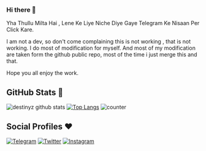 ### Hi there 👋
Yha Thullu Milta Hai , Lene Ke Liye Niche Diye Gaye Telegram Ke Nisaan Per Click Kare.


I am not a dev, so don't come complaining this is not working , that is not working. I do most of modification for myself. And most of my modification are taken form the github public repo, most of the time i just merge this and that.

Hope you all enjoy the work.






## GitHub Stats 🌟

![destinyz github stats](https://github-readme-stats.vercel.app/api?username=destiny6520&theme=vue&count_private=true&show_icons=true&cache_seconds=1800)
[![Top Langs](https://github-readme-stats.vercel.app/api/top-langs/?username=destiny6520&layout=compact&cache_seconds=1800)](https://github.com/destiny6520/github-readme-stats)
![counter](https://komarev.com/ghpvc/?username=destiny6520&style=flat-square)


## Social Profiles ♥️


[![Telegram](https://img.shields.io/badge/Telegram-FFFFFF?style=for-the-badge&logo=telegram&logoColor=#26A5E4)](https://telegram.me/destinyztd)
[![Twitter](https://img.shields.io/badge/Twitter-FFFFFF?style=for-the-badge&logo=twitter&logoColor=#1DA1F2)](https://twitter.com/tharunlucky46)
[![Instagram](https://img.shields.io/badge/Instagram-FFFFFF?style=for-the-badge&?logoWidth=40&logo=instagram&logoColor=#E4405F)](https://www.instagram.com/mr._tharun_/)

<!--
**destiny6520/destiny6520** is a ✨ _special_ ✨ repository because its `README.md` (this file) appears on your GitHub profile.

Here are some ideas to get you started:

- 🔭 I’m currently working on ...
- 🌱 I’m currently learning ...
- 👯 I’m looking to collaborate on ...
- 🤔 I’m looking for help with ...
- 💬 Ask me about ...
- 📫 How to reach me: ...
- 😄 Pronouns: ...
- ⚡ Fun fact: ...
-->

